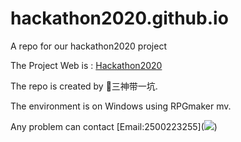 # hackathon2020.github.io
A repo for our hackathon2020 project

The Project Web is : [Hackathon2020](https://hackathon2020eastchina.top/)

The repo is created by 🐶三神带一坑.

The environment is on Windows using RPGmaker mv.

Any problem can contact [Email:2500223255](<a target="_blank" href="http://mail.qq.com/cgi-bin/qm_share?t=qm_mailme&email=YVNUUVFTU1JTVFQhEBBPAg4M" style="text-decoration:none;"><img src="http://rescdn.qqmail.com/zh_CN/htmledition/images/function/qm_open/ico_mailme_01.png"/></a>)
